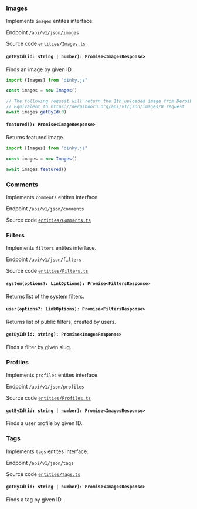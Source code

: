 ### Images

Implements `images` entites interface.

Endpoint `/api/v1/json/images`

Source code [`entities/Images.ts`](https://github.com/octet-stream/dinky/blob/master/src/entities/Images.ts)

#### `getById(id: string | number): Promise<ImagesResponse>`

Finds an image by given ID.

```js
import {Images} from "dinky.js"

const images = new Images()

// The following request will return the 1th uploaded image from Derpibooru.
// Equivalent to https://derpibooru.org/api/v1/json/images/0 request
await images.getById(0)
```

#### `featured(): Promise<ImageResponse>`

Returns featured image.

```js
import {Images} from "dinky.js"

const images = new Images()

await images.featured()
```

### Comments

Implements `comments` entites interface.

Endpoint `/api/v1/json/comments`

Source code [`entities/Comments.ts`](https://github.com/octet-stream/dinky/blob/master/src/entities/Comments.ts)

### Filters

Implements `filters` entites interface.

Endpoint `/api/v1/json/filters`

Source code [`entities/Filters.ts`](https://github.com/octet-stream/dinky/blob/master/src/entities/Filters.ts)

#### `system(options?: LinkOptions): Promise<FiltersResponse>`

Returns list of the system filters.

#### `user(options?: LinkOptions): Promise<FiltersResponse>`

Returns list of public filters, created by users.

#### `getById(id: string): Promise<ImagesResponse>`

Finds a filter by given slug.

### Profiles

Implements `profiles` entites interface.

Endpoint `/api/v1/json/profiles`

Source code [`entities/Profiles.ts`](https://github.com/octet-stream/dinky/blob/master/src/entities/Profiles.ts)

#### `getById(id: string | number): Promise<ImagesResponse>`

Finds a user profile by given ID.

### Tags

Implements `tags` entites interface.

Endpoint `/api/v1/json/tags`

Source code [`entities/Tags.ts`](https://github.com/octet-stream/dinky/blob/master/src/entities/Tags.ts)

#### `getById(id: string | number): Promise<ImagesResponse>`

Finds a tag by given ID.

